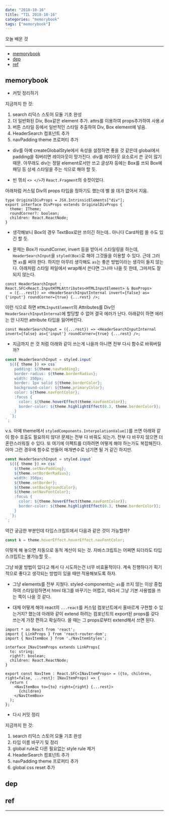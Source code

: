 ```yaml
---
date: "2018-10-16"
title: "TIL 2018-10-16"
categories: "memorybook"
tags: ["memorybook"]
---
```


오늘 배운 것

----------

- [memorybook](#memorybook)
- [dep](#dep)
- [ref](#ref)

## memorybook

- 커밋 정리하기

지금까지 한 것:

1. search 리덕스 스토어 모듈 기초 완성
1. 더 일반화된 Div, Box같은 element 추가. attrs를 이용하여 props추가하여 사용.d
1. 버튼 스타일 등에서 일반적인 스타일 추출하여 Div, Box element에 넣음.
1. HeaderSearch 컴포넌트 추가
1. navPadding theme 프로퍼티 추가

-   div를 아예 createGlobalStyle에서 속성을 설정하면 좋을 것 같은데 global에서 padding을 줘버리면 레이아웃이 망가진다. div를 레이아웃 요소로서 쓴 곳이 많기 때문. 아무래도 div는 정말 element로서만 쓰고 글상자 등에는 Box를 쓰되 Box에 패딩 등 상세 스타일을 주는 식으로 해야 할 듯.

-   빈 꺾쇠 `<> </>`가 `React.Fragment`의 숏컷이었다.

아래처럼 커스텀 Div의 props 타입을 정하기도 했는데 별 쓸 데가 없어서 지움.

```tsx
type OriginalDivProps = JSX.IntrinsicElements["div"];
export interface DivProps extends OriginalDivProps {
  theme: ITheme;
  roundCorner?: boolean;
  children: React.ReactNode;
}
```

-   생각해보니 Box의 경우 TextBox로만 쓰이긴 하는데.. 아니다 Card처럼 쓸 수도 있긴 할 듯.

-   문제는 Box가 roundCorner, invert 등을 받아서 스타일링을 하는데, `HeaderSearchInput`을 `styled(Box)`로 해야 그것들을 이용할 수 있다. 근데 그러면 `as`를 써야 한다. 하지만 아무리 생각해도 `as`는 좋은 방법이라는 생각이 들지 않는다. 아래처럼 스타일 파일에서 wrap해서 쓴다면 그나마 나을 듯 한데, 그마저도 잘 되지 않는다.

```tsx
const HeaderSearchInput : React.SFC<React.InputHTMLAttributes<HTMLInputElement> & BoxProps>
  = ({...rest}) => <HeaderSearchInputInternal invert={false} as={'input'} roundCorner={true} {...rest} />;
```

이런 식으로 하면 `HTMLInputElement`의 Attributes를 Div인 `HeaderSearchInputInternal`에 할당할 수 없어 결국 에러가 난다.
아래같이 하면 에러는 안 나지만 attribute 타입을 잃어버린다.

```tsx
const HeaderSearchInput = ({...rest}) => <HeaderSearchInputInternal invert={false} as={'input'} roundCorner={true} {...rest} />;
```

- 지금까지 쓴 것 처럼 아래와 같이 쓰는게 나을까 아니면 전부 다시 함수로 바꿔버릴까?

```ts
const HeaderSearchInput = styled.input`
  ${({ theme }) => css`
    padding: ${theme.navPadding};
    border-radius: ${theme.borderRadius};
    width: 350px;
    border: 1px solid ${theme.borderColor};
    background-color: ${theme.primaryColor};
    color: ${theme.navFontColor};
    :focus {
      color: ${theme.hoverEffect(theme.navFontColor)};
      border-color: ${theme.highlightEffect(0.3, theme.borderColor)};
    }
  `};
`;
```

v.s.
아예 theme에서 `styledComponents.InterpolationValue[]`를 쓰면 아래와 같이 함수 호출도 필요하지 않다! 문제는 전부 다 바꿔도 되는가.
전부 다 바꾸지 않으면 더 혼란스러워질 수 있다. 또 여기에 이펙트를 더하려면 어떻게 해야 하는가도 복잡해진다.
아마 그런 경우에 함수로 만들어 매개변수로 넘기면 될 거 같긴 하지만.

```ts
const HeaderSearchInput = styled.input`
  ${({ theme }) => css`
    ${theme.setNavPadding};
    ${theme.setBorderRadius};
    width: 350px;
    ${theme.setBorder};
    ${theme.setBackgroundColor};
    ${theme.setNavFontColor};
    :focus {
      color: ${theme.hoverEffect(theme.navFontColor)};
      border-color: ${theme.highlightEffect(0.3, theme.borderColor)};
    }
  `};
`;
```

약간 궁금한 부분인데 타입스크립트에서 다음과 같은 것이 가능할까?

```ts
const k = theme.hoverEffect.hoverEffect.navFontColor;
```

이렇게 해 놓으면 자동으로 동적 계산이 되는 것. 자바스크립트는 어쩌면 되더라도 타입스크립트는 불가능할 듯..

그냥 바꿀 방법이 있다고 해서 다 시도하는건 너무 비효율적이다. 계속 진행하다가 획기적으로 좋다고 생각되는 방법이 있을 때만 적용해보도록 하자.

-   그냥 elements를 전부 지웠다. styled-components는 `as`를 쓰지 않는 이상 중첩하여 스타일링하면서 html 태그를 바꾸기는 어렵고, 따라서 그냥 기본 사용법을 쓰는 쪽이 나을 것 같다.

-   대체 어떻게 해야 react의 `...react`를 커스텀 컴포넌트에서 올바르게 구현할 수 있는거지? 했는데 아래와 같이 extend 하려는 컴포넌트의 export된 props를 갖다 쓰는게 가장 편하고 확실하다. 쓸 때는 그 props로부터 extend해서 쓰면 된다.

```tsx
import * as React from 'react';
import { LinkProps } from 'react-router-dom';
import { NavItemBox } from './NavItemStyles';

interface INavItemProps extends LinkProps{
  to: string;
  right?: boolean;
  children: React.ReactNode;
}

export const NavItem : React.SFC<INavItemProps> = ({to, children, right=false, ...rest}: INavItemProps) => {
  return (
    <NavItemBox to={to} right={right} {...rest}>
      {children}
    </NavItemBox>
  );
};
```

- 다시 커밋 정리

지금까지 한 것:

1. search 리덕스 스토어 모듈 기초 완성
1. 타입 이름 바꾸기 및 정리
1. global rule로 다른 필요없는 style rule 제거
1. HeaderSearch 컴포넌트 추가
1. navPadding theme 프로퍼티 추가
1. global css reset 추가

## dep

## ref

----------
